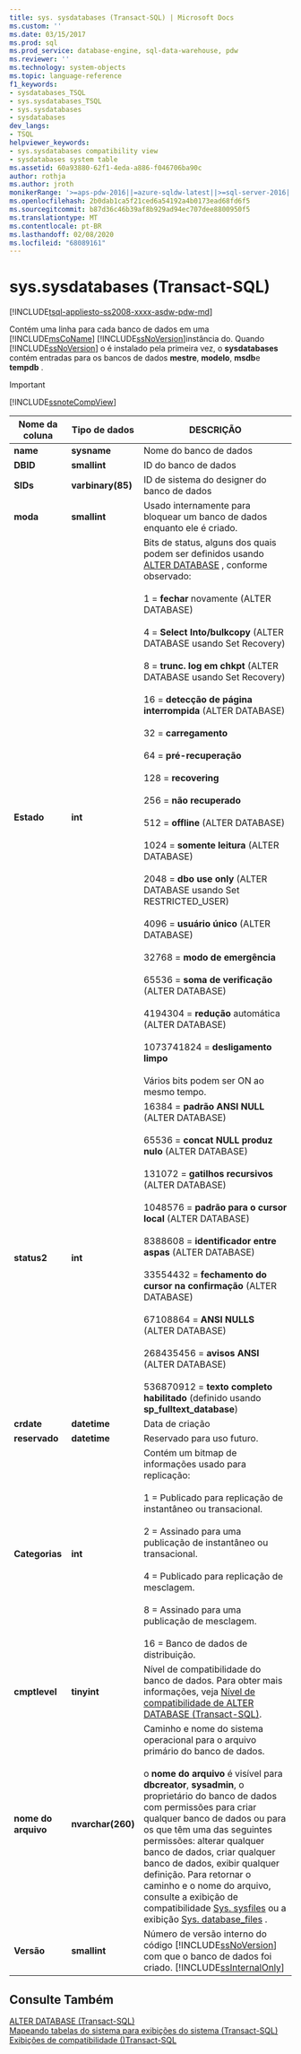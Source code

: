 ```yaml
---
title: sys. sysdatabases (Transact-SQL) | Microsoft Docs
ms.custom: ''
ms.date: 03/15/2017
ms.prod: sql
ms.prod_service: database-engine, sql-data-warehouse, pdw
ms.reviewer: ''
ms.technology: system-objects
ms.topic: language-reference
f1_keywords:
- sysdatabases_TSQL
- sys.sysdatabases_TSQL
- sys.sysdatabases
- sysdatabases
dev_langs:
- TSQL
helpviewer_keywords:
- sys.sysdatabases compatibility view
- sysdatabases system table
ms.assetid: 60a93880-62f1-4eda-a886-f046706ba90c
author: rothja
ms.author: jroth
monikerRange: '>=aps-pdw-2016||=azure-sqldw-latest||>=sql-server-2016||=sqlallproducts-allversions||>=sql-server-linux-2017||=azuresqldb-mi-current'
ms.openlocfilehash: 2b0dab1ca5f21ced6a54192a4b0173ead68fd6f5
ms.sourcegitcommit: b87d36c46b39af8b929ad94ec707dee8800950f5
ms.translationtype: MT
ms.contentlocale: pt-BR
ms.lasthandoff: 02/08/2020
ms.locfileid: "68089161"
---
```

# <a name="syssysdatabases-transact-sql"></a>sys.sysdatabases (Transact-SQL)
[!INCLUDE[tsql-appliesto-ss2008-xxxx-asdw-pdw-md](../../includes/tsql-appliesto-ss2008-xxxx-asdw-pdw-md.md)]

  Contém uma linha para cada banco de dados em uma [!INCLUDE[msCoName](../../includes/msconame-md.md)] [!INCLUDE[ssNoVersion](../../includes/ssnoversion-md.md)]instância do. Quando [!INCLUDE[ssNoVersion](../../includes/ssnoversion-md.md)] o é instalado pela primeira vez, o **sysdatabases** contém entradas para os bancos de dados **mestre**, **modelo**, **msdb**e **tempdb** .  
  
> [!IMPORTANT]  
>  [!INCLUDE[ssnoteCompView](../../includes/ssnotecompview-md.md)]  
  
|Nome da coluna|Tipo de dados|DESCRIÇÃO|  
|-----------------|---------------|-----------------|  
|**name**|**sysname**|Nome do banco de dados|  
|**DBID**|**smallint**|ID do banco de dados|  
|**SIDs**|**varbinary(85)**|ID de sistema do designer do banco de dados|  
|**moda**|**smallint**|Usado internamente para bloquear um banco de dados enquanto ele é criado.|  
|**Estado**|**int**|Bits de status, alguns dos quais podem ser definidos usando [ALTER DATABASE](../../t-sql/statements/alter-database-transact-sql.md) , conforme observado:<br /><br /> 1 = **fechar** novamente (ALTER DATABASE)<br /><br /> 4 = **Select Into/bulkcopy** (ALTER DATABASE usando Set Recovery)<br /><br /> 8 = **trunc. log em chkpt** (ALTER DATABASE usando Set Recovery)<br /><br /> 16 = **detecção de página interrompida** (ALTER DATABASE)<br /><br /> 32 = **carregamento**<br /><br /> 64 = **pré-recuperação**<br /><br /> 128 = **recovering**<br /><br /> 256 = **não recuperado**<br /><br /> 512 = **offline** (ALTER DATABASE)<br /><br /> 1024 = **somente leitura** (ALTER DATABASE)<br /><br /> 2048 = **dbo use only** (ALTER DATABASE usando Set RESTRICTED_USER)<br /><br /> 4096 = **usuário único** (ALTER DATABASE)<br /><br /> 32768 = **modo de emergência**<br /><br /> 65536 = **soma de verificação** (ALTER DATABASE)<br /><br /> 4194304 = **redução** automática (ALTER DATABASE)<br /><br /> 1073741824 = **desligamento limpo**<br /><br /> Vários bits podem ser ON ao mesmo tempo.|  
|**status2**|**int**|16384 = **padrão ANSI NULL** (ALTER DATABASE)<br /><br /> 65536 = **concat NULL produz nulo** (ALTER DATABASE)<br /><br /> 131072 = **gatilhos recursivos** (ALTER DATABASE)<br /><br /> 1048576 = **padrão para o cursor local** (ALTER DATABASE)<br /><br /> 8388608 = **identificador entre aspas** (ALTER DATABASE)<br /><br /> 33554432 = **fechamento do cursor na confirmação** (ALTER DATABASE)<br /><br /> 67108864 = **ANSI NULLS** (ALTER DATABASE)<br /><br /> 268435456 = **avisos ANSI** (ALTER DATABASE)<br /><br /> 536870912 = **texto completo habilitado** (definido usando **sp_fulltext_database**)|  
|**crdate**|**datetime**|Data de criação|  
|**reservado**|**datetime**|Reservado para uso futuro.|  
|**Categorias**|**int**|Contém um bitmap de informações usado para replicação:<br /><br /> 1 = Publicado para replicação de instantâneo ou transacional.<br /><br /> 2 = Assinado para uma publicação de instantâneo ou transacional.<br /><br /> 4 = Publicado para replicação de mesclagem.<br /><br /> 8 = Assinado para uma publicação de mesclagem.<br /><br /> 16 = Banco de dados de distribuição.|  
|**cmptlevel**|**tinyint**|Nível de compatibilidade do banco de dados. Para obter mais informações, veja [Nível de compatibilidade de ALTER DATABASE &#40;Transact-SQL&#41;](../../t-sql/statements/alter-database-transact-sql-compatibility-level.md).|  
|**nome do arquivo**|**nvarchar(260)**|Caminho e nome do sistema operacional para o arquivo primário do banco de dados.<br /><br /> o **nome do arquivo** é visível para **dbcreator**, **sysadmin**, o proprietário do banco de dados com permissões para criar qualquer banco de dados ou para os que têm uma das seguintes permissões: alterar qualquer banco de dados, criar qualquer banco de dados, exibir qualquer definição. Para retornar o caminho e o nome do arquivo, consulte a exibição de compatibilidade [Sys. sysfiles](../../relational-databases/system-compatibility-views/sys-sysfiles-transact-sql.md) ou a exibição [Sys. database_files](../../relational-databases/system-catalog-views/sys-database-files-transact-sql.md) .|  
|**Versão**|**smallint**|Número de versão interno do código [!INCLUDE[ssNoVersion](../../includes/ssnoversion-md.md)] com que o banco de dados foi criado. [!INCLUDE[ssInternalOnly](../../includes/ssinternalonly-md.md)]|  
  
## <a name="see-also"></a>Consulte Também  
 [ALTER DATABASE &#40;Transact-SQL&#41;](../../t-sql/statements/alter-database-transact-sql.md)   
 [Mapeando tabelas do sistema para exibições do sistema &#40;Transact-SQL&#41;](../../relational-databases/system-tables/mapping-system-tables-to-system-views-transact-sql.md)   
 [Exibições de compatibilidade &#40;&#41;Transact-SQL](~/relational-databases/system-compatibility-views/system-compatibility-views-transact-sql.md)  
  
  
